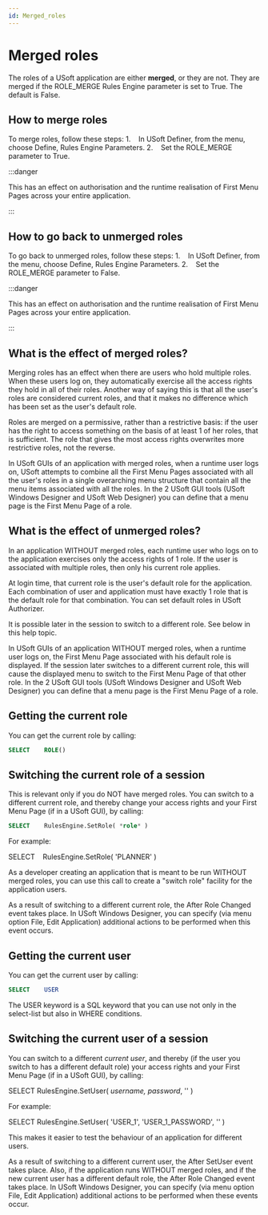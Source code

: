 ```yaml
---
id: Merged_roles
---
```


# Merged roles

The roles of a USoft application are either **merged**, or they are not. They are merged if the ROLE_MERGE Rules Engine parameter is set to True. The default is False.

## How to merge roles

To merge roles, follow these steps:
1.    In USoft Definer, from the menu, choose Define, Rules Engine Parameters.
2.    Set the ROLE_MERGE parameter to True.


:::danger

This has an effect on authorisation and the runtime realisation of First Menu Pages across your entire application.

:::

## How to go back to unmerged roles

To go back to unmerged roles, follow these steps:
1.    In USoft Definer, from the menu, choose Define, Rules Engine Parameters.
2.    Set the ROLE_MERGE parameter to False.


:::danger

This has an effect on authorisation and the runtime realisation of First Menu Pages across your entire application.

:::

## What is the effect of merged roles?

Merging roles has an effect when there are users who hold multiple roles. When these users log on, they automatically exercise all the access rights they hold in all of their roles. Another way of saying this is that all the user's roles are considered current roles, and that it makes no difference which has been set as the user's default role.

Roles are merged on a permissive, rather than a restrictive basis: if the user has the right to access something on the basis of at least 1 of her roles, that is sufficient. The role that gives the most access rights overwrites more restrictive roles, not the reverse.

In USoft GUIs of an application with merged roles, when a runtime user logs on, USoft attempts to combine all the First Menu Pages associated with all the user's roles in a single overarching menu structure that contain all the menu items associated with all the roles. In the 2 USoft GUI tools (USoft Windows Designer and USoft Web Designer) you can define that a menu page is the First Menu Page of a role.

## What is the effect of unmerged roles?

In an application WITHOUT merged roles, each runtime user who logs on to the application exercises only the access rights of 1 role. If the user is associated with multiple roles, then only his current role applies.

At login time, that current role is the user's default role for the application. Each combination of user and application must have exactly 1 role that is the default role for that combination. You can set default roles in USoft Authorizer.

It is possible later in the session to switch to a different role. See below in this help topic.

In USoft GUIs of an application WITHOUT merged roles, when a runtime user logs on, the First Menu Page associated with his default role is displayed. If the session later switches to a different current role, this will cause the displayed menu to switch to the First Menu Page of that other role. In the 2 USoft GUI tools (USoft Windows Designer and USoft Web Designer) you can define that a menu page is the First Menu Page of a role.

## Getting the current role

You can get the current role by calling:

```sql
SELECT    ROLE()
```

## Switching the current role of a session

This is relevant only if you do NOT have merged roles. You can switch to a different current role, and thereby change your access rights and your First Menu Page (if in a USoft GUI), by calling:

```sql
SELECT    RulesEngine.SetRole( *role* )
```

For example:

SELECT    RulesEngine.SetRole( 'PLANNER' )

As a developer creating an application that is meant to be run WITHOUT merged roles, you can use this call to create a "switch role" facility for the application users.

As a result of switching to a different current role, the After Role Changed event takes place. In USoft Windows Designer, you can specify (via menu option File, Edit Application) additional actions to be performed when this event occurs.

## Getting the current user

You can get the current user by calling:

```sql
SELECT    USER
```

The USER keyword is a SQL keyword that you can use not only in the select-list but also in WHERE conditions.

## Switching the current user of a session

You can switch to a different *current user*, and thereby (if the user you switch to has a different default role) your access rights and your First Menu Page (if in a USoft GUI), by calling:

SELECT RulesEngine.SetUser( *username, password*, '' )

For example:

SELECT RulesEngine.SetUser( 'USER_1', 'USER_1_PASSWORD', '' )

This makes it easier to test the behaviour of an application for different users.

As a result of switching to a different current user, the After SetUser event takes place. Also, if the application runs WITHOUT merged roles, and if the new current user has a different default role, the After Role Changed event takes place. In USoft Windows Designer, you can specify (via menu option File, Edit Application) additional actions to be performed when these events occur.

 

 

 

 

 

 